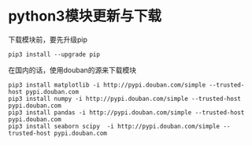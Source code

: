 # python3模块更新与下载
下载模块前，要先升级pip
```
pip3 install --upgrade pip
```
在国内的话，使用douban的源来下载模块
```
pip3 install matplotlib -i http://pypi.douban.com/simple --trusted-host pypi.douban.com
pip3 install numpy -i http://pypi.douban.com/simple --trusted-host pypi.douban.com
pip3 install pandas -i http://pypi.douban.com/simple --trusted-host pypi.douban.com
pip3 install seaborn scipy  -i http://pypi.douban.com/simple --trusted-host pypi.douban.com
```
